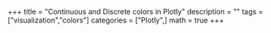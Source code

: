 +++
title = "Continuous and Discrete colors in Plotly"
description = ""
tags = ["visualization","colors"]
categories = ["Plotly",]
math = true
+++ 



